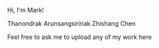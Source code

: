Hi, I'm Mark!

Thanondrak Arunsangsirinak
Zhishang Chen

Feel free to ask me to upload any of my work here
